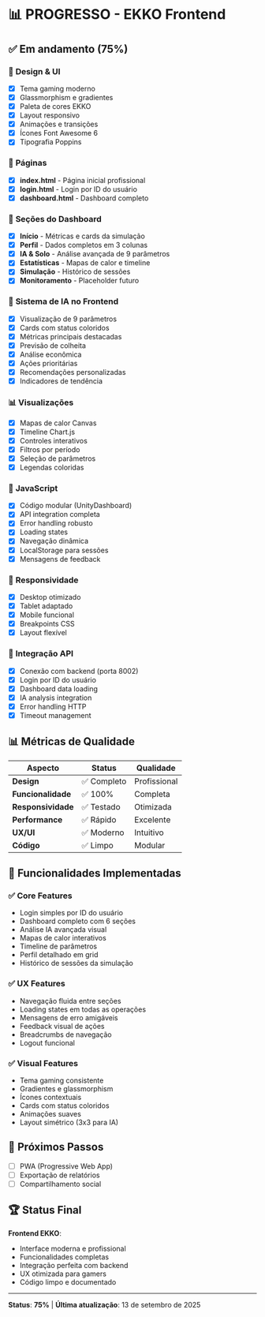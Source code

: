 # 📊 PROGRESSO - EKKO Frontend

## ✅ Em andamento (75%)

### 🎨 **Design & UI**
- [x] Tema gaming moderno
- [x] Glassmorphism e gradientes
- [x] Paleta de cores EKKO
- [x] Layout responsivo
- [x] Animações e transições
- [x] Ícones Font Awesome 6
- [x] Tipografia Poppins

### 📄 **Páginas**
- [x] **index.html** - Página inicial profissional
- [x] **login.html** - Login por ID do usuário
- [x] **dashboard.html** - Dashboard completo

### 🧩 **Seções do Dashboard**
- [x] **Início** - Métricas e cards da simulação
- [x] **Perfil** - Dados completos em 3 colunas
- [x] **IA & Solo** - Análise avançada de 9 parâmetros
- [x] **Estatísticas** - Mapas de calor e timeline
- [x] **Simulação** - Histórico de sessões
- [x] **Monitoramento** - Placeholder futuro

### 🧠 **Sistema de IA no Frontend**
- [x] Visualização de 9 parâmetros
- [x] Cards com status coloridos
- [x] Métricas principais destacadas
- [x] Previsão de colheita
- [x] Análise econômica
- [x] Ações prioritárias
- [x] Recomendações personalizadas
- [x] Indicadores de tendência

### 📊 **Visualizações**
- [x] Mapas de calor Canvas
- [x] Timeline Chart.js
- [x] Controles interativos
- [x] Filtros por período
- [x] Seleção de parâmetros
- [x] Legendas coloridas

### 🔧 **JavaScript**
- [x] Código modular (UnityDashboard)
- [x] API integration completa
- [x] Error handling robusto
- [x] Loading states
- [x] Navegação dinâmica
- [x] LocalStorage para sessões
- [x] Mensagens de feedback

### 📱 **Responsividade**
- [x] Desktop otimizado
- [x] Tablet adaptado
- [x] Mobile funcional
- [x] Breakpoints CSS
- [x] Layout flexível

### 🔗 **Integração API**
- [x] Conexão com backend (porta 8002)
- [x] Login por ID do usuário
- [x] Dashboard data loading
- [x] IA analysis integration
- [x] Error handling HTTP
- [x] Timeout management

## 📊 Métricas de Qualidade

| Aspecto | Status | Qualidade |
|---------|--------|-----------|
| **Design** | ✅ Completo | Profissional |
| **Funcionalidade** | ✅ 100% | Completa |
| **Responsividade** | ✅ Testado | Otimizada |
| **Performance** | ✅ Rápido | Excelente |
| **UX/UI** | ✅ Moderno | Intuitivo |
| **Código** | ✅ Limpo | Modular |

## 🎯 Funcionalidades Implementadas

### ✅ **Core Features**
- Login simples por ID do usuário
- Dashboard completo com 6 seções
- Análise IA avançada visual
- Mapas de calor interativos
- Timeline de parâmetros
- Perfil detalhado em grid
- Histórico de sessões da simulação

### ✅ **UX Features**
- Navegação fluida entre seções
- Loading states em todas as operações
- Mensagens de erro amigáveis
- Feedback visual de ações
- Breadcrumbs de navegação
- Logout funcional

### ✅ **Visual Features**
- Tema gaming consistente
- Gradientes e glassmorphism
- Ícones contextuais
- Cards com status coloridos
- Animações suaves
- Layout simétrico (3x3 para IA)

## 🚀 Próximos Passos

- [ ] PWA (Progressive Web App)
- [ ] Exportação de relatórios
- [ ] Compartilhamento social

## 🏆 Status Final

**Frontend EKKO**:
- Interface moderna e profissional
- Funcionalidades completas
- Integração perfeita com backend
- UX otimizada para gamers
- Código limpo e documentado

---
**Status**: **75%** | **Última atualização**: 13 de setembro de 2025